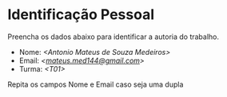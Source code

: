# Identificação Pessoal

Preencha os dados abaixo para identificar a autoria do trabalho.

- Nome: *\<Antonio Mateus de Souza Medeiros>*
- Email: *\<mateus.med144@gmail.com>*
- Turma: *\<T01>*

Repita os campos Nome e Email caso seja uma dupla

